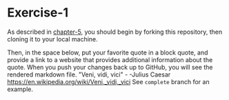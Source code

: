 # Exercise-1

As described in [chapter-5](https://info201-s17.github.io/book/introduction-to-git-and-github.html), you should begin by forking this repository, then cloning it to your local machine.

Then, in the space below, put your favorite quote in a block quote, and provide a link to a website that provides additional information about the quote. When you push your changes back up to GitHub, you will see the rendered markdown file.
"Veni, vidi, vici" - -Julius Caesar
https://en.wikipedia.org/wiki/Veni,_vidi,_vici
See `complete` branch for an example.
